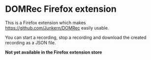 # DOMRec Firefox extension

This is a Firefox extension which makes https://github.com/Junkern/DOMRec easily usable.

You can start a recording, stop a recording and download the created recording as a JSON file.

**Not yet available in the Firefox extension store**
